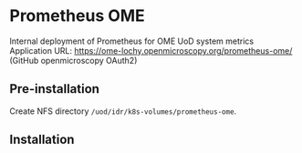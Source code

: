 # Prometheus OME

Internal deployment of Prometheus for OME UoD system metrics
Application URL: https://ome-lochy.openmicroscopy.org/prometheus-ome/ (GitHub openmicroscopy OAuth2)

## Pre-installation

Create NFS directory `/uod/idr/k8s-volumes/prometheus-ome`.


## Installation
